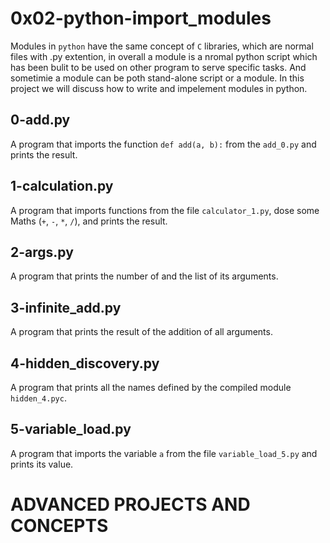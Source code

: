 # 0x02-python-import_modules

  Modules in `python` have the same concept of `C` libraries, which are normal files with .py extention, in overall a module is a nromal python script which has been bulit to be used on other program to serve specific tasks. And sometimie a module can be poth stand-alone script or a module.
  In this project we will discuss how to write and impelement modules in python.

## 0-add.py

   A program that imports the function `def add(a, b):` from the `add_0.py` and prints the result.

## 1-calculation.py

   A program that imports functions from the file `calculator_1.py`, dose some Maths (`+`, `-`, `*`, `/`), and prints the result.

## 2-args.py

   A program that prints the number of and the list of its arguments.

## 3-infinite_add.py

   A program that prints the result of the addition of all arguments.

## 4-hidden_discovery.py

   A program that prints all the names defined by the compiled module `hidden_4.pyc`.

## 5-variable_load.py

   A program that imports the variable `a` from the file `variable_load_5.py` and prints its value.

# ADVANCED PROJECTS AND CONCEPTS
